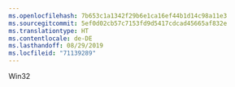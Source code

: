 ```yaml
---
ms.openlocfilehash: 7b653c1a1342f29b6e1ca16ef44b1d14c98a11e3
ms.sourcegitcommit: 5ef0d02cb57c7153fd9d5417cdcad45665af832e
ms.translationtype: HT
ms.contentlocale: de-DE
ms.lasthandoff: 08/29/2019
ms.locfileid: "71139289"
---
```

Win32